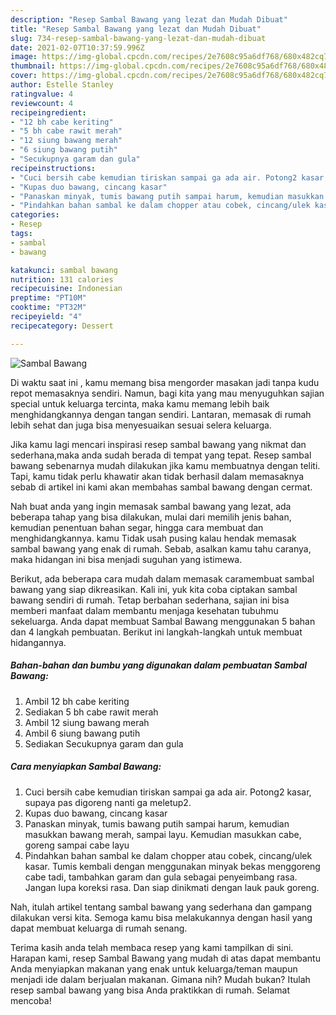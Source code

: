 ```yaml
---
description: "Resep Sambal Bawang yang lezat dan Mudah Dibuat"
title: "Resep Sambal Bawang yang lezat dan Mudah Dibuat"
slug: 734-resep-sambal-bawang-yang-lezat-dan-mudah-dibuat
date: 2021-02-07T10:37:59.996Z
image: https://img-global.cpcdn.com/recipes/2e7608c95a6df768/680x482cq70/sambal-bawang-foto-resep-utama.jpg
thumbnail: https://img-global.cpcdn.com/recipes/2e7608c95a6df768/680x482cq70/sambal-bawang-foto-resep-utama.jpg
cover: https://img-global.cpcdn.com/recipes/2e7608c95a6df768/680x482cq70/sambal-bawang-foto-resep-utama.jpg
author: Estelle Stanley
ratingvalue: 4
reviewcount: 4
recipeingredient:
- "12 bh cabe keriting"
- "5 bh cabe rawit merah"
- "12 siung bawang merah"
- "6 siung bawang putih"
- "Secukupnya garam dan gula"
recipeinstructions:
- "Cuci bersih cabe kemudian tiriskan sampai ga ada air. Potong2 kasar, supaya pas digoreng nanti ga meletup2."
- "Kupas duo bawang, cincang kasar"
- "Panaskan minyak, tumis bawang putih sampai harum, kemudian masukkan bawang merah, sampai layu. Kemudian masukkan cabe, goreng sampai cabe layu"
- "Pindahkan bahan sambal ke dalam chopper atau cobek, cincang/ulek kasar. Tumis kembali dengan menggunakan minyak bekas menggoreng cabe tadi, tambahkan garam dan gula sebagai penyeimbang rasa. Jangan lupa koreksi rasa. Dan siap dinikmati dengan lauk pauk goreng."
categories:
- Resep
tags:
- sambal
- bawang

katakunci: sambal bawang 
nutrition: 131 calories
recipecuisine: Indonesian
preptime: "PT10M"
cooktime: "PT32M"
recipeyield: "4"
recipecategory: Dessert

---
```



![Sambal Bawang](https://img-global.cpcdn.com/recipes/2e7608c95a6df768/680x482cq70/sambal-bawang-foto-resep-utama.jpg)

Di waktu  saat ini , kamu memang bisa mengorder masakan jadi tanpa kudu repot memasaknya sendiri. Namun, bagi kita yang mau menyuguhkan sajian special untuk keluarga tercinta, maka kamu memang lebih baik menghidangkannya dengan tangan sendiri. Lantaran, memasak di rumah lebih sehat dan juga bisa menyesuaikan sesuai selera keluarga.

Jika kamu lagi mencari inspirasi resep sambal bawang yang nikmat dan sederhana,maka anda sudah berada di tempat yang tepat. Resep sambal bawang  sebenarnya mudah dilakukan jika kamu membuatnya dengan teliti. Tapi, kamu tidak perlu khawatir akan tidak berhasil dalam memasaknya 
sebab di artikel ini kami akan membahas sambal bawang dengan cermat.  



Nah buat anda yang ingin memasak sambal bawang yang lezat, ada beberapa tahap yang bisa dilakukan, mulai dari memilih jenis bahan, kemudian penentuan bahan segar, hingga cara membuat dan menghidangkannya. kamu Tidak usah pusing kalau hendak memasak sambal bawang yang enak di rumah. Sebab, asalkan kamu  tahu caranya, maka hidangan ini bisa menjadi suguhan yang istimewa.

Berikut, ada beberapa cara mudah dalam memasak caramembuat sambal bawang yang siap dikreasikan. Kali ini, yuk kita coba ciptakan sambal bawang sendiri di rumah. Tetap berbahan sederhana, sajian ini bisa memberi manfaat dalam membantu menjaga kesehatan tubuhmu sekeluarga. Anda dapat membuat Sambal Bawang menggunakan 5 bahan dan 4 langkah pembuatan. Berikut ini langkah-langkah untuk membuat hidangannya.

<!--inarticleads1-->

##### Bahan-bahan dan bumbu yang digunakan dalam pembuatan Sambal Bawang:

1. Ambil 12 bh cabe keriting
1. Sediakan 5 bh cabe rawit merah
1. Ambil 12 siung bawang merah
1. Ambil 6 siung bawang putih
1. Sediakan Secukupnya garam dan gula




<!--inarticleads2-->

##### Cara menyiapkan Sambal Bawang:

1. Cuci bersih cabe kemudian tiriskan sampai ga ada air. Potong2 kasar, supaya pas digoreng nanti ga meletup2.
1. Kupas duo bawang, cincang kasar
1. Panaskan minyak, tumis bawang putih sampai harum, kemudian masukkan bawang merah, sampai layu. Kemudian masukkan cabe, goreng sampai cabe layu
1. Pindahkan bahan sambal ke dalam chopper atau cobek, cincang/ulek kasar. Tumis kembali dengan menggunakan minyak bekas menggoreng cabe tadi, tambahkan garam dan gula sebagai penyeimbang rasa. Jangan lupa koreksi rasa. Dan siap dinikmati dengan lauk pauk goreng.




Nah, itulah artikel tentang  sambal bawang  yang sederhana dan gampang dilakukan versi kita. Semoga kamu bisa melakukannya dengan hasil yang dapat membuat keluarga di rumah senang. 

Terima kasih anda telah membaca resep yang kami tampilkan di sini. Harapan kami, resep  Sambal Bawang yang mudah di atas dapat membantu Anda menyiapkan makanan yang enak untuk keluarga/teman maupun menjadi ide dalam berjualan makanan. Gimana nih? Mudah bukan? Itulah resep sambal bawang yang bisa Anda praktikkan di rumah. Selamat mencoba!

